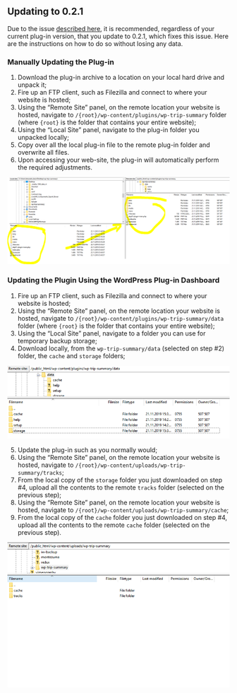 ## Updating to 0.2.1
Due to the issue [described here](https://github.com/alexboia/WP-Trip-Summary/issues/29), it is recommended, regardless of your current plug-in version, that you update to 0.2.1, which fixes this issue. Here are the instructions on how to do so without losing any data.

### Manually Updating the Plug-in

1. Download the plug-in archive to a location on your local hard drive and unpack it;
2. Fire up an FTP client, such as Filezilla and connect to where your website is hosted;
3. Using the “Remote Site” panel, on the remote location your website is hosted, navigate to `/{root}/wp-content/plugins/wp-trip-summary` folder (where `{root}` is the folder that contains your entire website);
4. Using the “Local Site” panel, navigate to the plug-in folder you unpacked locally;
5. Copy over all the local plug-in file to the remote plug-in folder and overwrite all files.
6. Upon accessing your web-site, the plug-in will automatically perform the required adjustments.

![Manual Upload Plug-in Files](/screenshots/Capture_ManualUpload_Detailed.png?raw=true)

### Updating the Plugin Using the WordPress Plug-in Dashboard

1. Fire up an FTP client, such as Filezilla and connect to where your website is hosted;
2. Using the “Remote Site” panel, on the remote location your website is hosted, navigate to `/{root}/wp-content/plugins/wp-trip-summary/data` folder (where `{root}` is the folder that contains your entire website);
3. Using the “Local Site” panel, navigate to a folder you can use for temporary backup storage;
4. Download locally, from the `wp-trip-summary/data` (selected on step #2) folder, the `cache` and `storage` folders;

![Legacy Plug-In Data Files](/screenshots/Capture_LegacyFolders.png?raw=true)

5. Update the plug-in such as you normally would;
6. Using the “Remote Site” panel, on the remote location your website is hosted, navigate to `/{root}/wp-content/uploads/wp-trip-summary/tracks`;
7. From the local copy of the `storage` folder you just downloaded on step #4, upload all the contents to the remote `tracks` folder (selected on the previous step);
8. Using the “Remote Site” panel, on the remote location your website is hosted, navigate to `/{root}/wp-content/uploads/wp-trip-summary/cache`;
9. From the local copy of the `cache` folder you just downloaded on step #4, upload all the contents to the remote `cache` folder (selected on the previous step).

![New Plug-In Data Files](/screenshots/Capture_NewFolders.png?raw=true)